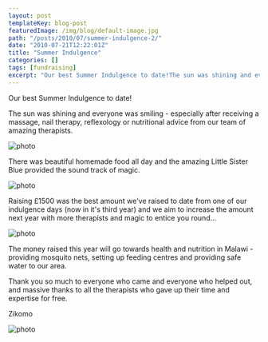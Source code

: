```yaml
---
layout: post
templateKey: blog-post
featuredImage: /img/blog/default-image.jpg
path: "/posts/2010/07/summer-indulgence-2/"
date: "2010-07-21T12:22:01Z"
title: "Summer Indulgence"
categories: []
tags: [fundraising]
excerpt: "Our best Summer Indulgence to date!The sun was shining and everyone was smiling - especially after ..."
---
```


Our best Summer Indulgence to date!

The sun was shining and everyone was smiling - especially after receiving a massage, nail therapy, reflexology or nutritional advice from our team of amazing therapists.

![photo](https://www.landirani.org/image_library/news/full_size/4c4700652b910indulgence_day_2010_(7).jpg)

There was beautiful homemade food all day and the amazing Little Sister Blue provided the sound track of magic.

![photo](https://www.landirani.org/image_library/news/full_size/4c4700bc2d5d9indulgence_day_2010_(10).jpg)

Raising £1500 was the best amount we've raised to date from one of our indulgence days (now in it's third year) and we aim to increase the amount next year with more therapists and magic to entice you round...

![photo](https://www.landirani.org/image_library/news/full_size/4c4700909fbf1indulgence_day_2010_(8).jpg)

The money raised this year will go towards health and nutrition in Malawi - providing mosquito nets, setting up feeding centres and providing safe water to our area.

Thank you so much to everyone who came and everyone who helped out, and massive thanks to all the therapists who gave up their time and expertise for free. 

Zikomo

![photo](https://www.landirani.org/image_library/news/full_size/4c47002db6f87indulgence_day_2010_(3).jpg)